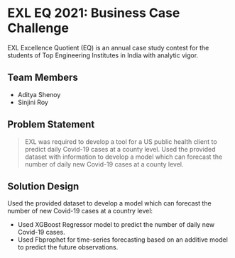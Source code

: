 
# EXL EQ 2021: Business Case Challenge
EXL Excellence Quotient (EQ) is an annual case study contest for the students of Top Engineering Institutes in India with analytic vigor.

## Team Members
- Aditya Shenoy <br />
- Sinjini Roy 

## Problem Statement
> EXL was required to develop a tool for a US public health client to predict daily Covid-19 cases at a county level. Used the provided dataset with information to develop a model which can forecast the number of daily new Covid-19 cases at a county level.

## Solution Design
Used the provided dataset to develop a model which can forecast the number of new Covid-19 cases at a country level:

- Used XGBoost Regressor model to predict the number of daily new Covid-19 cases.
- Used Fbprophet for time-series forecasting based on an additive model to predict the future observations.
